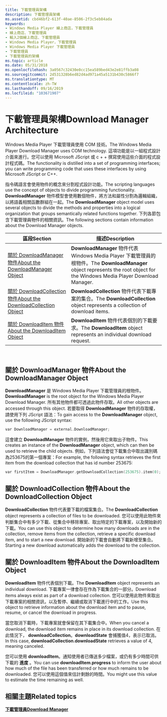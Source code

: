 ```yaml
---
title: 下載管理員架構
description: 下載管理員架構
ms.assetid: cbd46bf2-613f-40ae-8506-2f3c5eb84ada
keywords:
- Windows Media Player 線上商店，下載管理員
- 線上商店、下載管理員
- 輸入2個線上商店、下載管理員
- Windows Media Player，下載管理員
- Windows Media Player 下載管理員
- 下載管理員
- 下載管理員的架構
ms.topic: article
ms.date: 05/31/2018
ms.openlocfilehash: 3a0567c32430e0cc15ea589bed43e2e81ffb3a08
ms.sourcegitcommit: 2d531328b6ed82d4ad971a45a5131b430c5866f7
ms.translationtype: MT
ms.contentlocale: zh-TW
ms.lasthandoff: 09/16/2019
ms.locfileid: "103671907"
---
```

# <a name="download-manager-architecture"></a><span data-ttu-id="0b1e8-110">下載管理員架構</span><span class="sxs-lookup"><span data-stu-id="0b1e8-110">Download Manager Architecture</span></span>

<span data-ttu-id="0b1e8-111">Windows Media Player 下載管理員使用 COM 技術。</span><span class="sxs-lookup"><span data-stu-id="0b1e8-111">The Windows Media Player Download Manager uses COM technology.</span></span> <span data-ttu-id="0b1e8-112">這項功能是以一組程式設計介面來進行。您可以使用 Microsoft JScript 或 c + + 撰寫使用這些介面的程式設計程式碼。</span><span class="sxs-lookup"><span data-stu-id="0b1e8-112">The functionality is distilled into a set of programming interfaces; you can write programming code that uses these interfaces by using Microsoft JScript or C++.</span></span>

<span data-ttu-id="0b1e8-113">指令碼語言會使用物件的概念來分割程式設計功能。</span><span class="sxs-lookup"><span data-stu-id="0b1e8-113">The scripting languages use the concept of objects to divide programming functionality.</span></span> <span data-ttu-id="0b1e8-114">**DownloadManager** 物件模型會使用數個物件，將方法和屬性分割為邏輯組織，以將語義相關函數群組在一起。</span><span class="sxs-lookup"><span data-stu-id="0b1e8-114">The **DownloadManager** object model uses several objects to divide the methods and properties into a logical organization that groups semantically related functions together.</span></span> <span data-ttu-id="0b1e8-115">下列各節包含下載管理員物件的相關資訊。</span><span class="sxs-lookup"><span data-stu-id="0b1e8-115">The following sections contain information about the Download Manager objects.</span></span>



| <span data-ttu-id="0b1e8-116">區段</span><span class="sxs-lookup"><span data-stu-id="0b1e8-116">Section</span></span>                                                                     | <span data-ttu-id="0b1e8-117">描述</span><span class="sxs-lookup"><span data-stu-id="0b1e8-117">Description</span></span>                                                                                              |
|-----------------------------------------------------------------------------|----------------------------------------------------------------------------------------------------------|
| [<span data-ttu-id="0b1e8-118">關於 DownloadManager 物件</span><span class="sxs-lookup"><span data-stu-id="0b1e8-118">About the DownloadManager Object</span></span>](#about-the-downloadmanager-object)       | <span data-ttu-id="0b1e8-119">**DownloadManager** 物件代表 Windows Media Player 下載管理員的根物件。</span><span class="sxs-lookup"><span data-stu-id="0b1e8-119">The **DownloadManager** object represents the root object for the Windows Media Player Download Manager.</span></span> |
| [<span data-ttu-id="0b1e8-120">關於 DownloadCollection 物件</span><span class="sxs-lookup"><span data-stu-id="0b1e8-120">About the DownloadCollection Object</span></span>](#about-the-downloadcollection-object) | <span data-ttu-id="0b1e8-121">**DownloadCollection** 物件代表下載專案的集合。</span><span class="sxs-lookup"><span data-stu-id="0b1e8-121">The **DownloadCollection** object represents a collection of download items.</span></span>                             |
| [<span data-ttu-id="0b1e8-122">關於 DownloadItem 物件</span><span class="sxs-lookup"><span data-stu-id="0b1e8-122">About the DownloadItem Object</span></span>](#about-the-downloaditem-object)             | <span data-ttu-id="0b1e8-123">**DownloadItem** 物件代表個別的下載要求。</span><span class="sxs-lookup"><span data-stu-id="0b1e8-123">The **DownloadItem** object represents an individual download request.</span></span>                                   |



 

## <a name="about-the-downloadmanager-object"></a><span data-ttu-id="0b1e8-124">關於 DownloadManager 物件</span><span class="sxs-lookup"><span data-stu-id="0b1e8-124">About the DownloadManager Object</span></span>

<span data-ttu-id="0b1e8-125">**DownloadManager** 是 Windows Media Player 下載管理員的根物件。</span><span class="sxs-lookup"><span data-stu-id="0b1e8-125">**DownloadManager** is the root object for the Windows Media Player Download Manager.</span></span> <span data-ttu-id="0b1e8-126">所有其他物件都可透過此物件存取。</span><span class="sxs-lookup"><span data-stu-id="0b1e8-126">All other objects are accessed through this object.</span></span> <span data-ttu-id="0b1e8-127">若要取得 **DownloadManager** 物件的存取權，請使用下列 JScript 語法：</span><span class="sxs-lookup"><span data-stu-id="0b1e8-127">To gain access to the **DownloadManager** object, use the following JScript syntax:</span></span>


```C++
var DownloadManager = external.DownloadManager;
```



<span data-ttu-id="0b1e8-128">這會建立 **DownloadManager** 物件的實例，然後用它來取出子物件。</span><span class="sxs-lookup"><span data-stu-id="0b1e8-128">This creates an instance of the **DownloadManager** object, which can then be used to retrieve the child objects.</span></span> <span data-ttu-id="0b1e8-129">例如，下列語法會從下載集合中取出識別碼為253675的第一個專案：</span><span class="sxs-lookup"><span data-stu-id="0b1e8-129">For example, the following syntax retrieves the first item from the download collection that has id number 253675:</span></span>


```C++
var firstItem = DownloadManager.getDownloadCollection(253675).item(0);
```



## <a name="about-the-downloadcollection-object"></a><span data-ttu-id="0b1e8-130">關於 DownloadCollection 物件</span><span class="sxs-lookup"><span data-stu-id="0b1e8-130">About the DownloadCollection Object</span></span>

<span data-ttu-id="0b1e8-131">**DownloadCollection** 物件代表要下載的檔案集合。</span><span class="sxs-lookup"><span data-stu-id="0b1e8-131">The **DownloadCollection** object represents a collection of files to be downloaded.</span></span> <span data-ttu-id="0b1e8-132">您可以使用此物件來判斷集合中有多少下載、從集合中移除專案、取出特定的下載專案，以及開始新的下載。</span><span class="sxs-lookup"><span data-stu-id="0b1e8-132">You can use this object to determine how many downloads are in the collection, remove items from the collection, retrieve a specific download item, and to start a new download.</span></span> <span data-ttu-id="0b1e8-133">開始新的下載會自動將下載新增至集合。</span><span class="sxs-lookup"><span data-stu-id="0b1e8-133">Starting a new download automatically adds the download to the collection.</span></span>

## <a name="about-the-downloaditem-object"></a><span data-ttu-id="0b1e8-134">關於 DownloadItem 物件</span><span class="sxs-lookup"><span data-stu-id="0b1e8-134">About the DownloadItem Object</span></span>

<span data-ttu-id="0b1e8-135">**DownloadItem** 物件代表個別下載。</span><span class="sxs-lookup"><span data-stu-id="0b1e8-135">The **DownloadItem** object represents an individual download.</span></span> <span data-ttu-id="0b1e8-136">下載專案一律會存在作為下載集合的一部分。</span><span class="sxs-lookup"><span data-stu-id="0b1e8-136">Download items always exist as part of a download collection.</span></span> <span data-ttu-id="0b1e8-137">您可以使用此物件來取出下載專案的相關資訊，以及暫停、繼續或取消下載進行中的工作。</span><span class="sxs-lookup"><span data-stu-id="0b1e8-137">Use this object to retrieve information about the download item and to pause, resume, or cancel the download in progress.</span></span>

<span data-ttu-id="0b1e8-138">當您取消下載時，下載專案就會保留在其下載集合中。</span><span class="sxs-lookup"><span data-stu-id="0b1e8-138">When you cancel a download, the download item remains in place in its download collection.</span></span> <span data-ttu-id="0b1e8-139">在此情況下， **downloadCollection**。**downloadState** 會捕獲值4，表示已取消。</span><span class="sxs-lookup"><span data-stu-id="0b1e8-139">In this case, **downloadCollection**.**downloadState** retrieves a value of 4, meaning canceled.</span></span>

<span data-ttu-id="0b1e8-140">您可以使用 **downloadItem**。通知使用者已傳送多少檔案，或仍有多少時間可供下載的 **進度** 。</span><span class="sxs-lookup"><span data-stu-id="0b1e8-140">You can use **downloadItem**.**progress** to inform the user about how much of the file has been transferred or how much remains to be downloaded.</span></span> <span data-ttu-id="0b1e8-141">您可以使用這個值來估計剩餘的時間。</span><span class="sxs-lookup"><span data-stu-id="0b1e8-141">You might use this value to estimate the time remaining as well.</span></span>

## <a name="related-topics"></a><span data-ttu-id="0b1e8-142">相關主題</span><span class="sxs-lookup"><span data-stu-id="0b1e8-142">Related topics</span></span>

<dl> <dt>

[<span data-ttu-id="0b1e8-143">**下載管理員**</span><span class="sxs-lookup"><span data-stu-id="0b1e8-143">**Download Manager**</span></span>](download-manager.md)
</dt> </dl>

 

 




